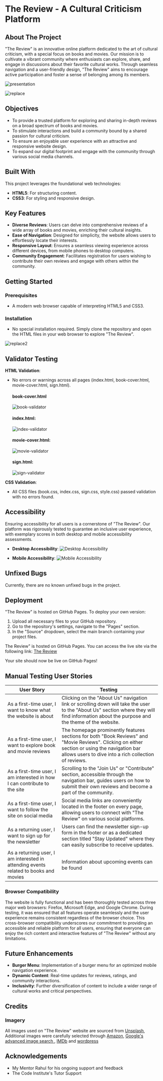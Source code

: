 # The Review - A Cultural Criticism Platform

## About The Project
"The Review" is an innovative online platform dedicated to the art of cultural criticism, with a special focus on books and movies. Our mission is to cultivate a vibrant community where enthusiasts can explore, share, and engage in discussions about their favorite cultural works. Through seamless navigation and a user-friendly design, "The Review" aims to encourage active participation and foster a sense of belonging among its members.


![presentation](./src/medias/about-readme.jfif)



![replace](https://github.com/BadrAlioui/project1-codeInstitutte/assets/96729182/a9568a6c-39bc-488a-a777-2a9a2ae282d4)

## Objectives
- To provide a trusted platform for exploring and sharing in-depth reviews on a broad spectrum of books and movies.
- To stimulate interactions and build a community bound by a shared passion for cultural criticism.
- To ensure an enjoyable user experience with an attractive and responsive website design.
- To expand our digital footprint and engage with the community through various social media channels.

## Built With
This project leverages the foundational web technologies:
- **HTML5**: For structuring content.
- **CSS3**: For styling and responsive design.

## Key Features

- **Diverse Reviews**: Users can delve into comprehensive reviews of a wide array of books and movies, enriching their cultural insights.
- **Ease of Navigation**: Designed for simplicity, the website allows users to effortlessly locate their interests.
- **Responsive Layout**: Ensures a seamless viewing experience across different devices, from mobile phones to desktop computers.
- **Community Engagement**: Facilitates registration for users wishing to contribute their own reviews and engage with others within the community.

## Getting Started

### Prerequisites
- A modern web browser capable of interpreting HTML5 and CSS3.

### Installation
- No special installation required. Simply clone the repository and open the HTML files in your web browser to explore "The Review".

![replace2](https://github.com/BadrAlioui/project1-codeInstitutte/assets/96729182/fb23799d-b7fa-45fd-934c-09f142933dee)


## Validator Testing

**HTML Validation**:
- No errors or warnings across all pages (index.html, book-cover.html, movie-cover.html, sign.html).
  #### book-cover.html
  ![book-validator](https://github.com/BadrAlioui/project1/blob/main/src/medias/book-validator.PNG)

  #### index.html:
  ![index-validator](https://github.com/BadrAlioui/project1-codeInstitutte/assets/96729182/ddeb6a6b-84c5-497b-b1a2-490d8b05a6e8)

  #### movie-cover.html:
  ![movie-validator](https://github.com/BadrAlioui/project1-codeInstitutte/assets/96729182/1af70f16-574a-4cb7-b3b9-c6d7583f15ae)

  #### sign.html:
  ![sign-validator](https://github.com/BadrAlioui/project1-codeInstitutte/assets/96729182/dae1252b-7429-47d8-bfc7-e9d7e86d531c)

  

  



**CSS Validation**:
- All CSS files (book.css, index.css, sign.css, style.css) passed validation with no errors found.

## Accessibility

Ensuring accessibility for all users is a cornerstone of "The Review". Our platform was rigorously tested to guarantee an inclusive user experience, with exemplary scores in both desktop and mobile accessibility assessments.

- **Desktop Accessibility**:
![Desktop Accessibility](./src/medias/accessibility.png)

- **Mobile Accessibility**:
![Mobile Accessibility](./src/medias/accessibility2.png)

## Unfixed Bugs

Currently, there are no known unfixed bugs in the project.

## Deployment

"The Review" is hosted on GitHub Pages. To deploy your own version:
1. Upload all necessary files to your GitHub repository.
2. Go to the repository's settings, navigate to the "Pages" section.
3. In the "Source" dropdown, select the main branch containing your project files.

The Review" is hosted on GitHub Pages. You can access the live site via the following link: [The Review](https://badralioui.github.io/project1-codeInstitutte/)

Your site should now be live on GitHub Pages!

## Manual Testing User Stories

| User Story | Testing |
| --- | --- |
| As a first-time user, I want to know what the website is about | Clicking on the "About Us" navigation link or scrolling down will take the user to the "About Us" section where they will find information about the purpose and the theme of the website. |
| As a first-time user, I want to explore book and movie reviews | The homepage prominently features sections for both "Book Reviews" and "Movie Reviews". Clicking on either section or using the navigation bar allows users to dive into a rich collection of reviews. |
| As a first-time user, I am interested in how I can contribute to the site | Scrolling to the "Join Us" or "Contribute" section, accessible through the navigation bar, guides users on how to submit their own reviews and become a part of the community. |
| As a first-time user, I want to follow the site on social media | Social media links are conveniently located in the footer on every page, allowing users to connect with "The Review" on various social platforms. |
| As a returning user, I want to sign up for the newsletter | Users can find the newsletter sign-up form in the footer or as a dedicated section titled "Stay Updated" where they can easily subscribe to receive updates. |
| As a returning user, I am interested in attending events related to books and movies | Information about upcoming events can be found

### Browser Compatibility
The website is fully functional and has been thoroughly tested across three major web browsers: Firefox, Microsoft Edge, and Google Chrome. During testing, it was ensured that all features operate seamlessly and the user experience remains consistent regardless of the browser choice. This cross-browser compatibility underscores our commitment to providing an accessible and reliable platform for all users, ensuring that everyone can enjoy the rich content and interactive features of "The Review" without any limitations.

## Future Enhancements

- **Burger Menu**: Implementation of a burger menu for an optimized mobile navigation experience.
- **Dynamic Content**: Real-time updates for reviews, ratings, and community interactions.
- **Inclusivity**: Further diversification of content to include a wider range of cultural works and critical perspectives.

## Credits
### Imagery
All images used on "The Review" website are sourced from [Unsplash](https://unsplash.com/), Additional images were carefully selected through [Amazon](https://www.amazon.com/), [Google's advanced image search ](https://www.google.com/search?q=machine+%C3%A0+%C3%A9crire&tbm=isch&ved=2ahUKEwj0isX_ueKEAxXAoP0HHU5oA00Q2-cCegQIABAA&oq=machine+a+e&gs_lp=EgNpbWciC21hY2hpbmUgYSBlKgIIADIFEAAYgAQyBRAAGIAEMgUQABiABDIFEAAYgAQyBRAAGIAEMgUQABiABDIEEAAYHjIEEAAYHjIEEAAYHjIEEAAYHkjQTlDaCljqQ3AAeACQAQCYAacBoAH8CaoBAzcuNbgBAcgBAPgBAYoCC2d3cy13aXotaW1nqAIAwgIKEAAYgAQYigUYQ4gGAQ&sclient=img&ei=ZNvpZfTIOsDB9u8PztCN6AQ&bih=571&biw=1280), [IMDb](www.imdb.com) and [wordpress](https://wordpress.com/)


## Acknowledgements
- My Mentor Rahul for his ongoing support and feedback
- The Code Institute's Tutor Support
